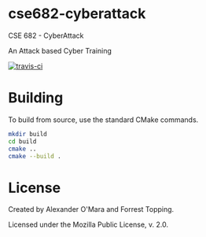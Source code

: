 # cse682-cyberattack

CSE 682 - CyberAttack

An Attack based Cyber Training

[![travis-ci](https://travis-ci.org/AlexanderOMara/cse682-cyberattack.svg?branch=master)](https://travis-ci.org/AlexanderOMara/cse682-cyberattack)


# Building

To build from source, use the standard CMake commands.

```bash
mkdir build
cd build
cmake ..
cmake --build .
```


# License

Created by Alexander O'Mara and Forrest Topping.

Licensed under the Mozilla Public License, v. 2.0.
